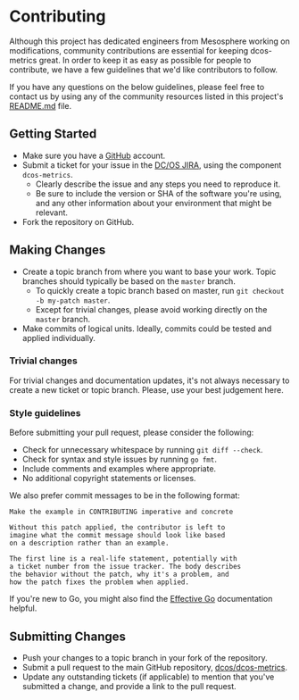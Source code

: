 # Contributing
Although this project has dedicated engineers from Mesosphere working on modifications,
community contributions are essential for keeping dcos-metrics great. In order to keep
it as easy as possible for people to contribute, we have a few guidelines that we'd
like contributors to follow.

If you have any questions on the below guidelines, please feel free to contact us by using
any of the community resources listed in this project's [README.md][dcos-metrics-readme] file.

## Getting Started
  * Make sure you have a [GitHub][github-join] account.
  * Submit a ticket for your issue in the [DC/OS JIRA][dcos-jira], using the component
  `dcos-metrics`.
    * Clearly describe the issue and any steps you need to reproduce it.
    * Be sure to include the version or SHA of the software you're using, and any
    other information about your environment that might be relevant.
  * Fork the repository on GitHub.

## Making Changes
  * Create a topic branch from where you want to base your work. Topic branches should typically
  be based on the `master` branch.
    * To quickly create a topic branch based on master, run `git checkout -b my-patch master`.
    * Except for trivial changes, please avoid working directly on the `master` branch.
  * Make commits of logical units. Ideally, commits could be tested and applied individually.

### Trivial changes
For trivial changes and documentation updates, it's not always necessary to create a new ticket
or topic branch. Please, use your best judgement here.

### Style guidelines
Before submitting your pull request, please consider the following:
  * Check for unnecessary whitespace by running `git diff --check`.
  * Check for syntax and style issues by running `go fmt`.
  * Include comments and examples where appropriate.
  * No additional copyright statements or licenses.

We also prefer commit messages to be in the following format:
```
Make the example in CONTRIBUTING imperative and concrete

Without this patch applied, the contributor is left to
imagine what the commit message should look like based
on a description rather than an example.

The first line is a real-life statement, potentially with
a ticket number from the issue tracker. The body describes
the behavior without the patch, why it's a problem, and
how the patch fixes the problem when applied.
```

If you're new to Go, you might also find the [Effective Go][effective-go] documentation helpful.

## Submitting Changes
  * Push your changes to a topic branch in your fork of the repository.
  * Submit a pull request to the main GitHub repository, [dcos/dcos-metrics][dcos-metrics-github].
  * Update any outstanding tickets (if applicable) to mention that you've submitted a change,
  and provide a link to the pull request.

[dcos-jira]: https://dcosjira.atlassian.net
[dcos-metrics-github]: https://github.com/dcos/dcos-metrics
[dcos-metrics-readme]: README.md
[effective-go]: https://golang.org/doc/effective_go.html
[github-join]: https://github.com/join